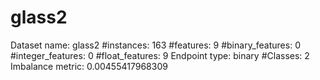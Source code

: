 # glass2
Dataset name: glass2
#instances: 163
#features: 9
  #binary_features: 0
  #integer_features: 0
  #float_features: 9
Endpoint type: binary
#Classes: 2
Imbalance metric: 0.00455417968309
